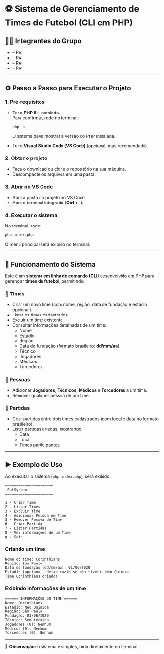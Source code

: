 # ⚽ Sistema de Gerenciamento de Times de Futebol (CLI em PHP)

## 👨‍🎓 Integrantes do Grupo
-  – RA:  
-  – RA: 
-  – RA:  
-  – RA: 

---

## ⚙️ Passo a Passo para Executar o Projeto

### 1. Pré-requisitos
- Ter o **PHP 8+** instalado.  
  Para confirmar, rode no terminal:
  ```bash
  php -v
  ```
  O sistema deve mostrar a versão do PHP instalada.

- Ter o **Visual Studio Code (VS Code)** (opcional, mas recomendado).

### 2. Obter o projeto
- Faça o download ou clone o repositório na sua máquina.
- Descompacte os arquivos em uma pasta.

### 3. Abrir no VS Code
- Abra a pasta do projeto no VS Code.  
- Abra o terminal integrado (**Ctrl + `**).

### 4. Executar o sistema
No terminal, rode:
```bash
php index.php
```

O menu principal será exibido no terminal.

---

## 📌 Funcionamento do Sistema

Este é um **sistema em linha de comando (CLI)** desenvolvido em PHP para gerenciar **times de futebol**, permitindo:

### 🔹 Times
- Criar um novo time (com nome, região, data de fundação e estádio opcional).  
- Listar os times cadastrados.  
- Excluir um time existente.  
- Consultar informações detalhadas de um time:
  - Nome  
  - Estádio  
  - Região  
  - Data de fundação (formato brasileiro: **dd/mm/aa**)  
  - Técnico  
  - Jogadores  
  - Médicos  
  - Torcedores  

### 🔹 Pessoas
- Adicionar **Jogadores**, **Técnicos**, **Médicos** e **Torcedores** a um time.  
- Remover qualquer pessoa de um time.  

### 🔹 Partidas
- Criar partidas entre dois times cadastrados (com local e data no formato brasileiro).  
- Listar partidas criadas, mostrando:
  - Data  
  - Local  
  - Times participantes  

---

## ▶️ Exemplo de Uso

Ao executar o sistema (`php index.php`), será exibido:

```
======================
 FutSystem
======================

1 - Criar Time
2 - Listar Times
3 - Excluir Time
4 - Adicionar Pessoa em Time
5 - Remover Pessoa de Time
6 - Criar Partida
7 - Listar Partidas
8 - Ver informações de um Time
q - Sair
```

### Criando um time
```
Nome do time: Corinthians
Região: São Paulo
Data de fundação (dd/mm/aa): 01/06/2020
Estádio (opcional, deixe vazio se não tiver): Neo Quimica
Time Corinthians criado!
```

### Exibindo informações de um time
```
====== INFORMAÇÕES DO TIME ======
Nome: Corinthians
Estádio: Neo Quimica
Região: São Paulo
Fundação: 01/06/2020
Técnico: Sem técnico
Jogadores (0): Nenhum
Médicos (0): Nenhum
Torcedores (0): Nenhum
```

---

📌 **Observação:** o sistema é simples, roda diretamente no terminal.
